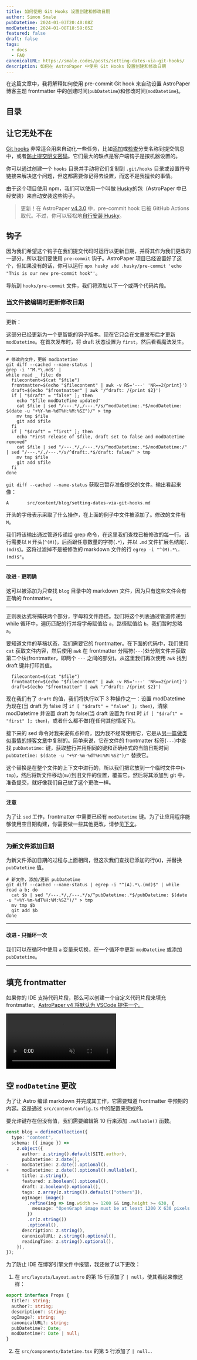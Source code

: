 ```yaml
---
title: 如何使用 Git Hooks 设置创建和修改日期
author: Simon Smale
pubDatetime: 2024-01-03T20:40:08Z
modDatetime: 2024-01-08T18:59:05Z
featured: false
draft: false
tags:
  - docs
  - FAQ
canonicalURL: https://smale.codes/posts/setting-dates-via-git-hooks/
description: 如何在 AstroPaper 中使用 Git Hooks 设置创建和修改日期
---
```


在这篇文章中，我将解释如何使用 pre-commit Git hook 来自动设置 AstroPaper 博客主题 frontmatter 中的创建时间(`pubDatetime`)和修改时间(`modDatetime`)。

## 目录

## 让它无处不在

[Git hooks](https://git-scm.com/book/en/v2/Customizing-Git-Git-Hooks) 非常适合用来自动化一些任务，比如[添加](https://gist.github.com/SSmale/3b380e5bbed3233159fb7031451726ea)或[检查](https://itnext.io/using-git-hooks-to-enforce-branch-naming-policy-ffd81fa01e5e)分支名称到提交信息中，或者[防止提交明文密码](https://gist.github.com/SSmale/367deee757a9b2e119d241e120249000)。它们最大的缺点是客户端钩子是按机器设置的。

你可以通过创建一个 `hooks` 目录并手动将它们复制到 `.git/hooks` 目录或设置符号链接来解决这个问题，但这都需要你记得去设置，而这不是我擅长的事情。

由于这个项目使用 npm，我们可以使用一个叫做 [Husky](https://typicode.github.io/husky/)的包（AstroPaper 中已经安装）来自动安装这些钩子。

> 更新！在 AstroPaper [v4.3.0](https://github.com/satnaing/astro-paper/releases/tag/v4.3.0) 中，pre-commit hook 已被 GitHub Actions 取代。不过，你可以轻松地[自行安装 Husky](https://typicode.github.io/husky/get-started.html)。

## 钩子

因为我们希望这个钩子在我们提交代码时运行以更新日期，并将其作为我们更改的一部分，所以我们要使用 `pre-commit` 钩子。AstroPaper 项目已经设置好了这个，但如果没有的话，你可以运行 `npx husky add .husky/pre-commit 'echo "This is our new pre-commit hook"'`。

导航到 `hooks/pre-commit` 文件，我们将添加以下一个或两个代码片段。

### 当文件被编辑时更新修改日期

---

更新：

这部分已经更新为一个更智能的钩子版本。现在它只会在文章发布后才更新 `modDatetime`。在首次发布时，将 draft 状态设置为 `first`，然后看看魔法发生。

---

```shell
# 修改的文件，更新 modDatetime
git diff --cached --name-status |
grep -i '^M.*\.md$' |
while read _ file; do
  filecontent=$(cat "$file")
  frontmatter=$(echo "$filecontent" | awk -v RS='---' 'NR==2{print}')
  draft=$(echo "$frontmatter" | awk '/^draft: /{print $2}')
  if [ "$draft" = "false" ]; then
    echo "$file modDateTime updated"
    cat $file | sed "/---.*/,/---.*/s/^modDatetime:.*$/modDatetime: $(date -u "+%Y-%m-%dT%H:%M:%SZ")/" > tmp
    mv tmp $file
    git add $file
  fi
  if [ "$draft" = "first" ]; then
    echo "First release of $file, draft set to false and modDateTime removed"
    cat $file | sed "/---.*/,/---.*/s/^modDatetime:.*$/modDatetime:/" | sed "/---.*/,/---.*/s/^draft:.*$/draft: false/" > tmp
    mv tmp $file
    git add $file
  fi
done
```

`git diff --cached --name-status` 获取已暂存准备提交的文件。输出看起来像：

```shell
A       src/content/blog/setting-dates-via-git-hooks.md
```

开头的字母表示采取了什么操作，在上面的例子中文件被添加了。修改的文件有 `M`。

我们将该输出通过管道传递给 grep 命令，在这里我们查找已被修改的每一行。该行需要以 `M` 开头(`^(M)`)，后面跟任意数量的字符(`.*`)，并以 `.md` 文件扩展名结尾(`.(md)$`)。这将过滤掉不是被修改的 markdown 文件的行 `egrep -i "^(M).*\.(md)$"`。

---

#### 改进 - 更明确

这可以被添加为只查找 `blog` 目录中的 markdown 文件，因为只有这些文件会有正确的 frontmatter。

---

正则表达式将捕获两个部分，字母和文件路径。我们将这个列表通过管道传递到 while 循环中，遍历匹配的行并将字母赋值给 `a`，路径赋值给 `b`。我们暂时忽略 `a`。

要知道文件的草稿状态，我们需要它的 frontmatter。在下面的代码中，我们使用 `cat` 获取文件内容，然后使用 `awk` 在 frontmatter 分隔符(`---`)处分割文件并获取第二个块(frontmatter，即两个 `---` 之间的部分)。从这里我们再次使用 `awk` 找到 draft 键并打印其值。

```shell
  filecontent=$(cat "$file")
  frontmatter=$(echo "$filecontent" | awk -v RS='---' 'NR==2{print}')
  draft=$(echo "$frontmatter" | awk '/^draft: /{print $2}')
```

现在我们有了 `draft` 的值，我们将执行以下 3 种操作之一：设置 modDatetime 为现在(当 draft 为 false 时 `if [ "$draft" = "false" ]; then`)，清除 modDatetime 并设置 draft 为 false(当 draft 设置为 first 时 `if [ "$draft" = "first" ]; then`)，或者什么都不做(在任何其他情况下)。

接下来的 sed 命令对我来说有点神奇，因为我不经常使用它，它是从[另一篇做类似事情的博客文章](https://mademistakes.com/notes/adding-last-modified-timestamps-with-git/)中复制的。简单来说，它在文件的 frontmatter 标签(`---`)中查找 `pubDatetime:` 键，获取整行并用相同的键和正确格式的当前日期时间 `pubDatetime: $(date -u "+%Y-%m-%dT%H:%M:%SZ")/"` 替换它。

这个替换是在整个文件的上下文中进行的，所以我们把它放到一个临时文件中(`> tmp`)，然后将新文件移动(`mv`)到旧文件的位置，覆盖它。然后将其添加到 git 中，准备提交，就好像我们自己做了这个更改一样。

---

#### 注意

为了让 `sed` 工作，frontmatter 中需要已经有 `modDatetime` 键。为了让应用程序能够使用空日期构建，你需要做一些其他更改，请参见[下文](#empty-moddatetime-changes)。

---

### 为新文件添加日期

为新文件添加日期的过程与上面相同，但这次我们查找已添加的行(`A`)，并替换 `pubDatetime` 值。

```shell
# 新文件，添加/更新 pubDatetime
git diff --cached --name-status | egrep -i "^(A).*\.(md)$" | while read a b; do
  cat $b | sed "/---.*/,/---.*/s/^pubDatetime:.*$/pubDatetime: $(date -u "+%Y-%m-%dT%H:%M:%SZ")/" > tmp
  mv tmp $b
  git add $b
done
```

---

#### 改进 - 只循环一次

我们可以在循环中使用 `a` 变量来切换，在一个循环中更新 `modDatetime` 或添加 `pubDatetime`。

---

## 填充 frontmatter

如果你的 IDE 支持代码片段，那么可以创建一个自定义代码片段来填充 frontmatter。[AstroPaper v4 将默认为 VSCode 提供一个。](https://github.com/satnaing/astro-paper/pull/206)

<video autoplay muted="muted" controls plays-inline="true" class="border border-skin-line">
  <source src="https://github.com/satnaing/astro-paper/assets/17761689/e13babbc-2d78-405d-8758-ca31915e41b0" type="video/mp4">
</video>

## 空 `modDatetime` 更改

为了让 Astro 编译 markdown 并完成其工作，它需要知道 frontmatter 中预期的内容。这是通过 `src/content/config.ts` 中的配置来完成的。

要允许键存在但没有值，我们需要编辑第 10 行来添加 `.nullable()` 函数。

```typescript
const blog = defineCollection({
  type: "content",
  schema: ({ image }) =>
    z.object({
      author: z.string().default(SITE.author),
      pubDatetime: z.date(),
-     modDatetime: z.date().optional(),
+     modDatetime: z.date().optional().nullable(),
      title: z.string(),
      featured: z.boolean().optional(),
      draft: z.boolean().optional(),
      tags: z.array(z.string()).default(["others"]),
      ogImage: image()
        .refine(img => img.width >= 1200 && img.height >= 630, {
          message: "OpenGraph image must be at least 1200 X 630 pixels!",
        })
        .or(z.string())
        .optional(),
      description: z.string(),
      canonicalURL: z.string().optional(),
      readingTime: z.string().optional(),
    }),
});
```

为了防止 IDE 在博客引擎文件中报错，我还做了以下更改：

1. 在 `src/layouts/Layout.astro` 的第 15 行添加了 `| null`，使其看起来像这样：

```typescript
export interface Props {
  title?: string;
  author?: string;
  description?: string;
  ogImage?: string;
  canonicalURL?: string;
  pubDatetime?: Date;
  modDatetime?: Date | null;
}
```

2. 在 `src/components/Datetime.tsx` 的第 5 行添加了 `| null`...
